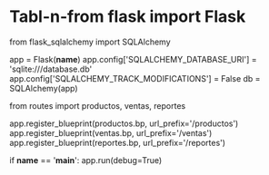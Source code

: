 # Tabl-n-from flask import Flask
from flask_sqlalchemy import SQLAlchemy

app = Flask(__name__)
app.config['SQLALCHEMY_DATABASE_URI'] = 'sqlite:///database.db'
app.config['SQLALCHEMY_TRACK_MODIFICATIONS'] = False
db = SQLAlchemy(app)

from routes import productos, ventas, reportes

app.register_blueprint(productos.bp, url_prefix='/productos')
app.register_blueprint(ventas.bp, url_prefix='/ventas')
app.register_blueprint(reportes.bp, url_prefix='/reportes')

if __name__ == '__main__':
    app.run(debug=True)
